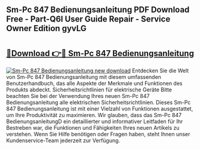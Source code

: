 ## Sm-Pc 847 Bedienungsanleitung PDF Download Free - Part-Q6l User Guide Repair - Service Owner Edition gyvLG

# <h2><a href="http://df2e0k6.blite.top/?on=Sm-Pc+847+Bedienungsanleitung">🔗Download 👉🔴 Sm-Pc 847 Bedienungsanleitung</a></h2>

[![Sm-Pc 847 Bedienungsanleitung new download](https://i.imgur.com/lujVjoI.png)](http://df2e0k6.blite.top/?on=Sm-Pc+847+Bedienungsanleitung)
Entdecken Sie die Welt von Sm-Pc 847 Bedienungsanleitung mit diesem umfassenden Benutzerhandbuch, das alle Aspekte der Merkmale und Funktionen des Produkts abdeckt. Sicherheitsrichtlinien für elektrische Geräte Bitte beachten Sie bei der Verwendung Ihres neuen Sm-Pc 847 Bedienungsanleitung alle elektrischen Sicherheitsrichtlinien. Dieses Sm-Pc 847 Bedienungsanleitung ist mit einer Vielzahl von Funktionen ausgestattet, um Ihre Produktivität zu maximieren. Wir glauben, dass das Sm-Pc 847 BedienungsanleitungD ein detaillierter und informativer Leitfaden für Ihr Bestreben war, die Funktionen und Fähigkeiten Ihres neuen Artikels zu verstehen. Wenn Sie Hilfe benötigen oder Fragen haben, steht Ihnen unser Kundenservice-Team jederzeit zur Verfügung.
